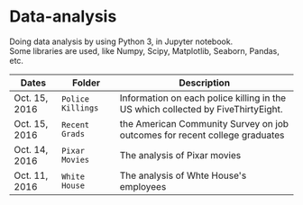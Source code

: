 # Data-analysis
Doing data analysis by using Python 3,  in Jupyter notebook.  
Some libraries are used, like Numpy, Scipy, Matplotlib, Seaborn, Pandas, etc.

Dates | Folder | Description
------|--------|--------------
Oct. 15, 2016 | `Police Killings` | Information on each police killing in the US which collected by FiveThirtyEight.
Oct. 15, 2016 | `Recent Grads` | the American Community Survey on job outcomes for recent college graduates
Oct. 14, 2016 | `Pixar Movies` | The analysis of Pixar movies
Oct. 11, 2016 | `White House` | The analysis of Whte House's employees
